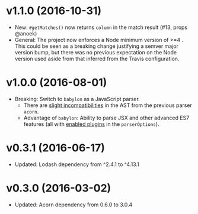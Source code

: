 v1.1.0 (2016-10-31)
===================
- New: `#getMatches()` now returns `column` in the match result (#13, props @anoek)
- General: The project now enforces a Node minimum version of >=4 . This could
be seen as a breaking change justifying a semver major version bump, but there
was no previous expectation on the Node version used aside from that inferred 
from the Travis configuration.

v1.0.0 (2016-08-01)
===================
- Breaking: Switch to `babylon` as a JavaScript parser.
  - There are [slight incompatibilities](https://www.npmjs.com/package/babylon#output) in the AST from the previous parser `acorn`.
  - Advantage of `babylon`: Ability to parse JSX and other advanced ES7 features (all with [enabled plugins](https://www.npmjs.com/package/babylon#plugins) in the `parserOptions`).

v0.3.1 (2016-06-17)
===================
- Updated: Lodash dependency from ^2.4.1 to ^4.13.1

v0.3.0 (2016-03-02)
===================
- Updated: Acorn dependency from 0.6.0 to 3.0.4
